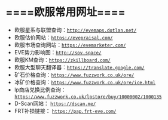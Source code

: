 # ====欧服常用网址====

* 欧服星系与联盟查询：[`http://evemaps.dotlan.net/`](http://evemaps.dotlan.net/)
* 欧服估价网站：[`https://evepraisal.com/`](https://evepraisal.com/)
* 欧服市场查询网站：[`https://evemarketer.com/`](https://evemarketer.com/)
* EVE势力影响图：[`http://sov.space/`](http://sov.space/)
* 欧服KM查询：[`https://zkillboard.com/`](https://zkillboard.com/)
* 欧服大型聊天翻译器：[`https://translate.google.com/`](https://translate.google.com/)
* 矿石价格查询：[`https://www.fuzzwork.co.uk/ore/`](https://www.fuzzwork.co.uk/ore/)
* 冰矿价格查询：[`https://www.fuzzwork.co.uk/ore/ice.html`](https://www.fuzzwork.co.uk/ore/ice.html)
*  lp商店兑换比例查询： [`https://www.fuzzwork.co.uk/lpstore/buy/10000002/1000135`](https://www.fuzzwork.co.uk/lpstore/buy/10000002/1000135)
* D-Scan网站： [`https://dscan.me/`](https://dscan.me/)
* FRT补损链接： [`https://pap.frt-eve.com/`](https://pap.frt-eve.com/)




